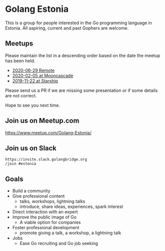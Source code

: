# Golang Estonia

This is a group for people interested in the Go programming language in Estonia. All aspiring, current and past Gophers are welcome.

## Meetups

Please maintain the list in a descending order based on the date the meetup has been held.

* [2020-06-29 Remote](2020-06-29@Online)
* [2020-02-05 at Mooncascade](2020-02-05@Mooncascade)
* [2019-11-22 at Starship](2019-11-22@Starship-GoTurns10)

Please send us a PR if we are missing some presentation or if some details are not correct.

Hope to see you next time.

## Join us on Meetup.com

https://www.meetup.com/Golang-Estonia/

## Join us on Slack

```
https://invite.slack.golangbridge.org
/join #estonia
```

## Goals

* Build a community
* Give professional content
  * talks, workshops, lightning talks
  * introduce, share ideas, experiences, spark interest
* Direct interaction with an expert
* Improve the public image of Go
  * A viable option for companies
* Foster professional development
  * promote giving a talk, a workshop, a lightning talk
* Jobs
  * Ease Go recruiting and Go job seeking
